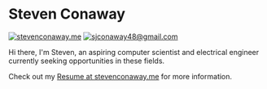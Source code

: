 # Steven Conaway
[![stevenconaway.me](https://img.shields.io/static/v1?label=me&message=stevenconaway.me&color=blue&logo=&style=flat-square&logoColor=white&link=stevenconaway.me)](https://stevenconaway.me/)
[![sjconaway48@gmail.com](https://img.shields.io/static/v1?label=Gmail&message=sjconaway48@gmail.com&color=red&logo=gmail&style=flat-square&logoColor=white)](mailto:sjconaway48@gmail.com)

Hi there, I'm Steven, an aspiring computer scientist and electrical engineer currently seeking opportunities in these fields.

Check out my [Resume at stevenconaway.me](stevenconaway.me) for more information.
